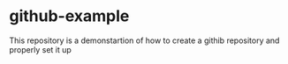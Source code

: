 # github-example
This repository is a demonstartion of how to create a githib repository and properly set it up
